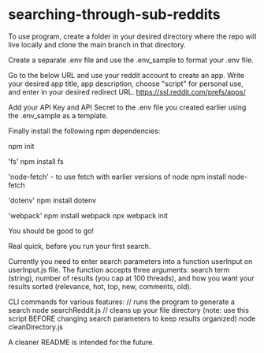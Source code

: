 # searching-through-sub-reddits

To use program, create a folder in your desired directory where the repo will live locally and clone the main branch in that directory. 

Create a separate .env file and use the .env_sample to format your .env file. 

Go to the below URL and use your reddit account to create an app. Write your desired app title, app description, choose "script" for personal use, and enter in your desired redirect URL.
https://ssl.reddit.com/prefs/apps/

Add your API Key and API Secret to the .env file you created earlier using the .env_sample as a template. 

Finally install the following npm dependencies:

npm init

'fs'
npm install fs

'node-fetch' - to use fetch with earlier versions of node
npm install node-fetch

'dotenv'
npm install dotenv

'webpack'
npm install webpack
npx webpack init

You should be good to go! 

Real quick, before you run your first search. 

Currently you need to enter search parameters into a function userInput on userInput.js file. The function accepts three arguments: search term (string), number of results (you cap at 100 threads), and how you want your results sorted (relevance, hot, top, new, comments, old).

CLI commands for various features: 
// runs the program to generate a search
node searchReddit.js
// cleans up your file directory (note: use this script BEFORE changing search parameters to keep results organized)
node cleanDirectory.js

A cleaner README is intended for the future.
